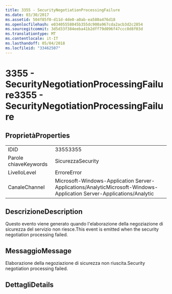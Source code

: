 ```yaml
---
title: 3355 - SecurityNegotiationProcessingFailure
ms.date: 03/30/2017
ms.assetid: 504f85f0-d11d-4de0-a0ab-ea580a476d18
ms.openlocfilehash: e03405558045b355dc900a967cda2acb3d2c2854
ms.sourcegitcommit: 3d5d33f384eeba41b2dff79d096f47ccc8d8f03d
ms.translationtype: MT
ms.contentlocale: it-IT
ms.lasthandoff: 05/04/2018
ms.locfileid: "33462507"
---
```

# <a name="3355---securitynegotiationprocessingfailure"></a><span data-ttu-id="7b2aa-102">3355 - SecurityNegotiationProcessingFailure</span><span class="sxs-lookup"><span data-stu-id="7b2aa-102">3355 - SecurityNegotiationProcessingFailure</span></span>
## <a name="properties"></a><span data-ttu-id="7b2aa-103">Proprietà</span><span class="sxs-lookup"><span data-stu-id="7b2aa-103">Properties</span></span>  
  
|||  
|-|-|  
|<span data-ttu-id="7b2aa-104">ID</span><span class="sxs-lookup"><span data-stu-id="7b2aa-104">ID</span></span>|<span data-ttu-id="7b2aa-105">3355</span><span class="sxs-lookup"><span data-stu-id="7b2aa-105">3355</span></span>|  
|<span data-ttu-id="7b2aa-106">Parole chiave</span><span class="sxs-lookup"><span data-stu-id="7b2aa-106">Keywords</span></span>|<span data-ttu-id="7b2aa-107">Sicurezza</span><span class="sxs-lookup"><span data-stu-id="7b2aa-107">Security</span></span>|  
|<span data-ttu-id="7b2aa-108">Livello</span><span class="sxs-lookup"><span data-stu-id="7b2aa-108">Level</span></span>|<span data-ttu-id="7b2aa-109">Errore</span><span class="sxs-lookup"><span data-stu-id="7b2aa-109">Error</span></span>|  
|<span data-ttu-id="7b2aa-110">Canale</span><span class="sxs-lookup"><span data-stu-id="7b2aa-110">Channel</span></span>|<span data-ttu-id="7b2aa-111">Microsoft-Windows-Application Server-Applications/Analytic</span><span class="sxs-lookup"><span data-stu-id="7b2aa-111">Microsoft-Windows-Application Server-Applications/Analytic</span></span>|  
  
## <a name="description"></a><span data-ttu-id="7b2aa-112">Descrizione</span><span class="sxs-lookup"><span data-stu-id="7b2aa-112">Description</span></span>  
 <span data-ttu-id="7b2aa-113">Questo evento viene generato quando l'elaborazione della negoziazione di sicurezza del servizio non riesce.</span><span class="sxs-lookup"><span data-stu-id="7b2aa-113">This event is emitted when the security negotiation processing failed.</span></span>  
  
## <a name="message"></a><span data-ttu-id="7b2aa-114">Messaggio</span><span class="sxs-lookup"><span data-stu-id="7b2aa-114">Message</span></span>  
 <span data-ttu-id="7b2aa-115">Elaborazione della negoziazione di sicurezza non riuscita.</span><span class="sxs-lookup"><span data-stu-id="7b2aa-115">Security negotiation processing failed.</span></span>  
  
## <a name="details"></a><span data-ttu-id="7b2aa-116">Dettagli</span><span class="sxs-lookup"><span data-stu-id="7b2aa-116">Details</span></span>
